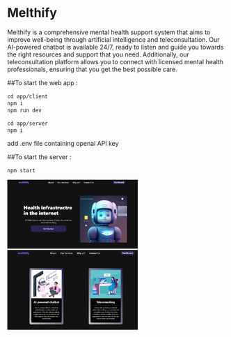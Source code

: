 <h1>Melthify</h1>

<p>
  Melthify is a comprehensive mental health support system that aims to improve well-being through artificial intelligence and teleconsultation. Our AI-powered chatbot is available 24/7, ready to listen and guide you towards the right resources and support that you need. Additionally, our teleconsultation platform allows you to connect with licensed mental health professionals, ensuring that you get the best possible care.
</p>

##To start the web app : 
```console
cd app/client
npm i
npm run dev
```


```console
cd app/server
npm i
```
add .env file containing openai API key

##To start the server : 
```console
npm start
```

<div>
<img src = './samples/sample1.png' width='300px'/>
<img src = './samples/sample2.png' width='300px'/>

</div>